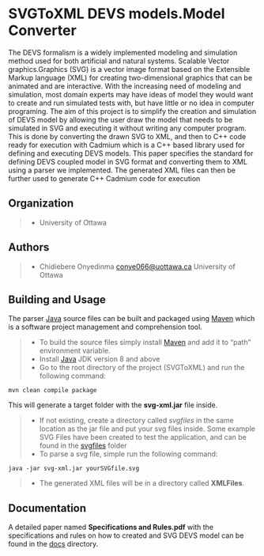 # SVGToXML DEVS models.Model Converter

The DEVS formalism is a widely implemented modeling and simulation method used for both artificial and natural systems. 
Scalable Vector graphics.Graphics (SVG) is a vector image format based on the Extensible Markup language (XML) for creating 
two-dimensional graphics that can be animated and are interactive. With the increasing need of modeling and simulation, 
most domain experts may have ideas of model they would want to create and run simulated tests with, but have little or 
no idea in computer programing. The aim of this project is to simplify the creation and simulation of DEVS model by allowing 
the user draw the model that needs to be simulated in SVG and executing it without writing any computer program. This is 
done by converting the drawn SVG to XML, and then to C++ code ready for execution with Cadmium which is a C++ based 
library used for defining and executing DEVS models. This paper specifies the standard for defining DEVS coupled model 
in SVG format and converting them to XML using a parser we implemented. The generated XML files can then be further used
 to generate C++ Cadmium code for execution
 
 ## Organization
 > - University of Ottawa

## Authors
> - Chidiebere Onyedinma <conye066@uottawa.ca> University of Ottawa


## Building and Usage
The parser [Java](https://www.java.com/en/download/) source files can be built and packaged using [Maven](https://maven.apache.org/) which is a software project management and comprehension tool.
> - To build the source files simply install [Maven](https://maven.apache.org/) and add it to “path” environment variable.
> - Install [Java](https://www.java.com/en/download/) JDK version 8 and above
> - Go to the root directory of the project (SVGToXML) and run the following command:

````shell script
mvn clean compile package
````

This will generate a target folder with the **svg-xml.jar** file inside.<br>
> - If not existing, create a directory called *svgfiles* in the same location as the jar file and put your svg files inside. Some example SVG Files have been created to test the application, and can be found in the [svgfiles](https://github.com/blacktorch/SVGToXML/tree/master/svgfiles) folder
> - To parse a svg file, simple run the following command:

````shell script
java -jar svg-xml.jar yourSVGfile.svg
````
> - The generated XML files will be in a directory called **XMLFiles**.

## Documentation
A detailed paper named **Specifications and Rules.pdf** with the specifications and rules on how to created and SVG DEVS model can be found in the [docs](https://github.com/blacktorch/SVGToXML/tree/master/docs) directory.